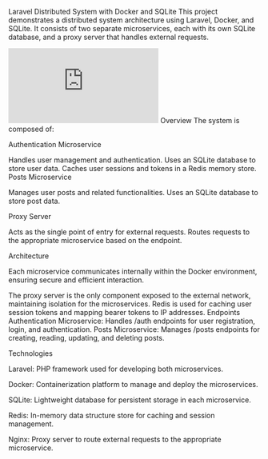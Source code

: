 Laravel Distributed System with Docker and SQLite
This project demonstrates a distributed system architecture using Laravel, Docker, and SQLite. It consists of two separate microservices, each with its own SQLite database, and a proxy server that handles external requests.

 ![Infrastructure](https://github.com/ademileart/distributed-systems-laravel/blob/main/infrastructure.pdf?raw=true)
Overview
The system is composed of:

Authentication Microservice

Handles user management and authentication.
Uses an SQLite database to store user data.
Caches user sessions and tokens in a Redis memory store.
Posts Microservice

Manages user posts and related functionalities.
Uses an SQLite database to store post data.

Proxy Server

Acts as the single point of entry for external requests.
Routes requests to the appropriate microservice based on the endpoint.

Architecture

Each microservice communicates internally within the Docker environment, ensuring secure and efficient interaction.

The proxy server is the only component exposed to the external network, maintaining isolation for the microservices.
Redis is used for caching user session tokens and mapping bearer tokens to IP addresses.
Endpoints
Authentication Microservice: Handles /auth endpoints for user registration, login, and authentication.
Posts Microservice: Manages /posts endpoints for creating, reading, updating, and deleting posts.

Technologies


Laravel: PHP framework used for developing both microservices.

Docker: Containerization platform to manage and deploy the microservices.

SQLite: Lightweight database for persistent storage in each microservice.

Redis: In-memory data structure store for caching and session management.

Nginx: Proxy server to route external requests to the appropriate microservice.
